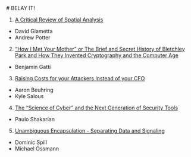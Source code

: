 <p>&nbsp</p>
<p>&nbsp</p>
<p>&nbsp</p>
<p>&nbsp</p>
<p>&nbsp</p>
<p>&nbsp</p>
# BELAY IT!

1. [A Critical Review of Spatial Analysis](01_a_critical_review_of_spatial_analysis.md)
  - David Giametta
  - Andrew Potter
2. [“How I Met Your Mother” or The Brief and Secret History of Bletchley Park and How They Invented Cryptography and the Computer Age](02_how_i_met_your_mother_or_the_brief_and_secret.md)
  - Benjamin Gatti
3. [Raising Costs for your Attackers Instead of your CFO](03_raising_costs_for_your_attackers_instead_of.md)
  - Aaron Beuhring
  - Kyle Salous
4. [The “Science of Cyber” and the Next Generation of Security Tools](04_the_science_of_cyber_and_the_next_generation.md)
  - Paulo Shakarian
5.	[Unambiguous Encapsulation - Separating Data and Signaling](05_unambiguous_encapsulation.md)
  - Dominic Spill
  - Michael Ossmann